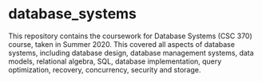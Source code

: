 # database_systems
This repository contains the coursework for Database Systems (CSC 370) course, taken in Summer 2020. This covered all aspects of database systems, including database design, database management systems, data models, relational algebra, SQL, database implementation, query optimization, recovery, concurrency, security and storage.
